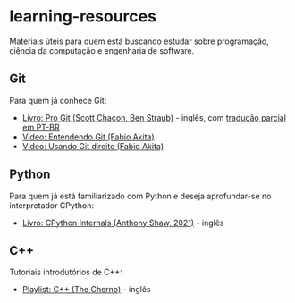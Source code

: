 # learning-resources
Materiais úteis para quem está buscando estudar sobre programação, ciência da computação e engenharia de software.

## Git

Para quem já conhece Git:
- [Livro: Pro Git (Scott Chacon, Ben Straub)](https://git-scm.com/book/en/v2) - inglês, com [tradução parcial em PT-BR](https://git-scm.com/book/pt-br/v2)
- [Video: Entendendo Git (Fabio Akita)](https://www.youtube.com/watch?v=6Czd1Yetaac&t=2s&pp=ygUJZ2l0IGFraXRh)
- [Video: Usando Git direito (Fabio Akita)](https://www.youtube.com/watch?v=6OokP-NE49k&t=1805s&pp=ygUJZ2l0IGFraXRh)

## Python

Para quem já está familiarizado com Python e deseja aprofundar-se no interpretador CPython:
- [Livro: CPython Internals (Anthony Shaw, 2021)](https://books.google.com.br/books/about/CPython_Internals.html?id=fKZwzgEACAAJ) - inglês

## C++

Tutoriais introdutórios de C++:
- [Playlist: C++ (The Cherno)](https://youtube.com/playlist?list=PLlrATfBNZ98dudnM48yfGUldqGD0S4FFb) - inglês
